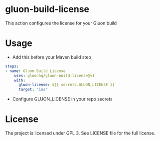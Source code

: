 # gluon-build-license

This action configures the license for your Gluon build

# Usage

* Add this before your Maven build step

```yaml
steps:
- name: Gluon Build License
    uses: gluonhq/gluon-build-license@v1
    with:
      gluon-license: ${{ secrets.GLUON_LICENSE }} 
      target: 'ios'
```

* Configure GLUON_LICENSE in your repo secrets


# License

The project is licensed under GPL 3. See LICENSE file for the full license.

